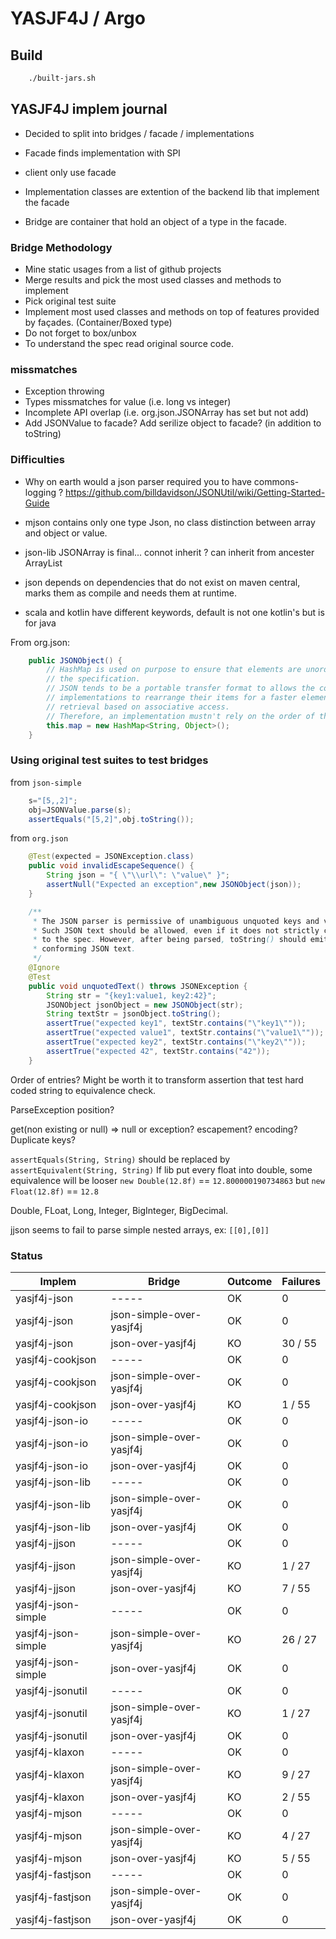# YASJF4J / Argo

## Build

```bash
	./built-jars.sh
```


## YASJF4J implem journal

 * Decided to split into bridges / facade / implementations
 * Facade finds implementation with SPI
 * client only use facade


 * Implementation classes are extention of the backend lib that implement the facade
 * Bridge are container that hold an object of a type in the facade.


### Bridge Methodology

 * Mine static usages from a list of github projects
 * Merge results and pick the most used classes and methods to implement
 * Pick original test suite
 * Implement most used classes and methods on top of features provided by façades. (Container/Boxed type)
 * Do not forget to box/unbox
 * To understand the spec read original source code.

### missmatches

 * Exception throwing
 * Types missmatches for value (i.e. long vs integer)
 * Incomplete API overlap (i.e. org.json.JSONArray has set but not add)
 * Add JSONValue to facade? Add serilize object to facade? (in addition to toString)


### Difficulties

 * Why on earth would a json parser required you to have commons-logging ? https://github.com/billdavidson/JSONUtil/wiki/Getting-Started-Guide

 * mjson contains only one type Json, no class distinction between array and object or value.
 * json-lib JSONArray is final... connot inherit ? can inherit from ancester ArrayList
 * json depends on dependencies that do not exist on maven central, marks them as compile and needs them at runtime.

 * scala and kotlin have different keywords, default is not one kotlin's but is for java

From org.json:
```java
    public JSONObject() {
        // HashMap is used on purpose to ensure that elements are unordered by 
        // the specification.
        // JSON tends to be a portable transfer format to allows the container 
        // implementations to rearrange their items for a faster element 
        // retrieval based on associative access.
        // Therefore, an implementation mustn't rely on the order of the item.
        this.map = new HashMap<String, Object>();
    }
```

### Using original test suites to test bridges

from `json-simple`
```java
    s="[5,,2]";
    obj=JSONValue.parse(s);
    assertEquals("[5,2]",obj.toString());
```

from `org.json`
```java
    @Test(expected = JSONException.class)
    public void invalidEscapeSequence() {
        String json = "{ \"\\url\": \"value\" }";
        assertNull("Expected an exception",new JSONObject(json));
    }

	/**
     * The JSON parser is permissive of unambiguous unquoted keys and values.
     * Such JSON text should be allowed, even if it does not strictly conform
     * to the spec. However, after being parsed, toString() should emit strictly
     * conforming JSON text.  
     */
    @Ignore
    @Test
    public void unquotedText() throws JSONException {
        String str = "{key1:value1, key2:42}";
        JSONObject jsonObject = new JSONObject(str);
        String textStr = jsonObject.toString();
        assertTrue("expected key1", textStr.contains("\"key1\""));
        assertTrue("expected value1", textStr.contains("\"value1\""));
        assertTrue("expected key2", textStr.contains("\"key2\""));
        assertTrue("expected 42", textStr.contains("42"));
    }
```

Order of entries?
Might be worth it to transform assertion that test hard coded string to equivalence check.

ParseException position?

get(non existing or null) => null or exception?
escapement?
encoding?
Duplicate keys?

`assertEquals(String, String)` should be replaced by `assertEquivalent(String, String)`
If lib put every float into double, some equivalence will be looser `new Double(12.8f)` == `12.800000190734863` but `new Float(12.8f)` == `12.8`

Double, FLoat, Long, Integer, BigInteger, BigDecimal.

jjson seems to fail to parse simple nested arrays, ex: `[[0],[0]]`

### Status

|              Implem |                   Bridge |  Outcome | Failures |
|-------------------- |------------------------- |--------- |--------- |
|        yasjf4j-json |                    ----- |       OK | 0        |
|        yasjf4j-json | json-simple-over-yasjf4j |       OK | 0        |
|        yasjf4j-json |        json-over-yasjf4j |       KO | 30 / 55  |
|    yasjf4j-cookjson |                    ----- |       OK | 0        |
|    yasjf4j-cookjson | json-simple-over-yasjf4j |       OK | 0        |
|    yasjf4j-cookjson |        json-over-yasjf4j |       KO | 1 / 55   |
|     yasjf4j-json-io |                    ----- |       OK | 0        |
|     yasjf4j-json-io | json-simple-over-yasjf4j |       OK | 0        |
|     yasjf4j-json-io |        json-over-yasjf4j |       OK | 0        |
|    yasjf4j-json-lib |                    ----- |       OK | 0        |
|    yasjf4j-json-lib | json-simple-over-yasjf4j |       OK | 0        |
|    yasjf4j-json-lib |        json-over-yasjf4j |       OK | 0        |
|       yasjf4j-jjson |                    ----- |       OK | 0        |
|       yasjf4j-jjson | json-simple-over-yasjf4j |       KO | 1 / 27   |
|       yasjf4j-jjson |        json-over-yasjf4j |       KO | 7 / 55   |
| yasjf4j-json-simple |                    ----- |       OK | 0        |
| yasjf4j-json-simple | json-simple-over-yasjf4j |       KO | 26 / 27  |
| yasjf4j-json-simple |        json-over-yasjf4j |       OK | 0        |
|    yasjf4j-jsonutil |                    ----- |       OK | 0        |
|    yasjf4j-jsonutil | json-simple-over-yasjf4j |       KO | 1 / 27   |
|    yasjf4j-jsonutil |        json-over-yasjf4j |       OK | 0        |
|      yasjf4j-klaxon |                    ----- |       OK | 0        |
|      yasjf4j-klaxon | json-simple-over-yasjf4j |       KO | 9 / 27   |
|      yasjf4j-klaxon |        json-over-yasjf4j |       KO | 2 / 55   |
|       yasjf4j-mjson |                    ----- |       OK | 0        |
|       yasjf4j-mjson | json-simple-over-yasjf4j |       KO | 4 / 27   |
|       yasjf4j-mjson |        json-over-yasjf4j |       KO | 5 / 55   |
|    yasjf4j-fastjson |                    ----- |       OK | 0        |
|    yasjf4j-fastjson | json-simple-over-yasjf4j |       OK | 0        |
|    yasjf4j-fastjson |        json-over-yasjf4j |       OK | 0        |
